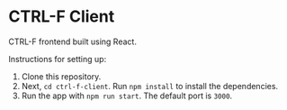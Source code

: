 # CTRL-F Client

CTRL-F frontend built using React. 

Instructions for setting up:

1. Clone this repository.
2. Next, `cd ctrl-f-client`. Run `npm install` to install the dependencies.
3. Run the app with `npm run start`. The default port is `3000`.
